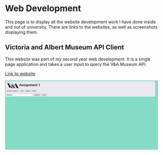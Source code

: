 # Web Development

This page is to display all the website development work I have done inside and out of university.
There are links to the websites, as well as screenshots displaying them.

## Victoria and Albert Museum API Client

This website was part of my second year web development. It is a single page application and takes a user input to query the V&A Museum API.

[Link to website](https://jb1930.brighton.domains/CI527/Assignment1/index.html)

![Image](images/V&A.jpg)
